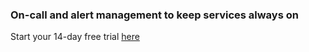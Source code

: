 ### On-call and alert management to keep services always on
Start your 14-day free trial [here](https://www.atlassian.com/software/opsgenie/try)